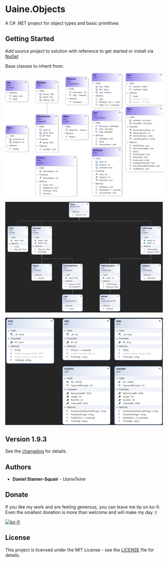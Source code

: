 # Uaine.Objects

A C# .NET project for object types and basic primitives

## Getting Started

Add source project to solution with reference to get started or install via [NuGet](https://www.nuget.org/packages/Uaine.Objects/)

Base classes to inherit from:

![GameDiagram](https://raw.githubusercontent.com/uaineteine/Uaine.Objects/release/images/gameclasses.png)

![ShapeDiagram](https://raw.githubusercontent.com/uaineteine/Uaine.Objects/release/images/Shapes.png)

![IDDiagram](https://raw.githubusercontent.com/uaineteine/Uaine.Objects/release/images/IDs.png)

## Version 1.9.3

See the [changelog](changelog.txt) for details.

## Authors

* **Daniel Stamer-Squair** - *UaineTeine*

## Donate

If you like my work and are feeling generous, you can leave me tip on ko-fi. Even the smallest donation is more than welcome and will make my day :)

[![ko-fi](https://ko-fi.com/img/githubbutton_sm.svg)](https://ko-fi.com/C0C43PQ0I)

<!--Alternatively you can become a patron :D

[![patroen](https://i.imgur.com/SWniXXj.png)](https://www.patreon.com/bePatron?u=51145413)-->

## License

This project is licensed under the MIT License - see the [LICENSE](LICENSE) file for details.
